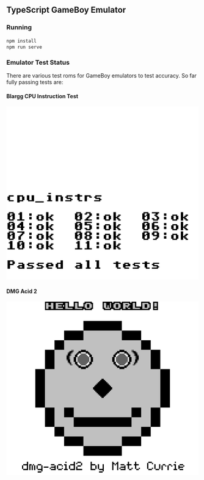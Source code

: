 ## TypeScript GameBoy Emulator

### Running
```
npm install
npm run serve
```

### Emulator Test Status
There are various test roms for GameBoy emulators to test accuracy. So far fully passing tests are:

#### Blargg CPU Instruction Test
![Blargg Results](./readme_docs/blargg-test-result.png)

#### DMG Acid 2
![Acid2 Results](./readme_docs/acid-test-result.png)


